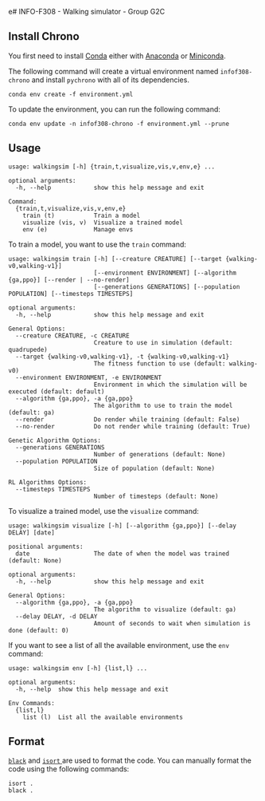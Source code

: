 e# INFO-F308 - Walking simulator - Group G2C

## Install Chrono
 
You first need to install [Conda](https://docs.conda.io/en/main/index.html) either with [Anaconda](https://docs.anaconda.com/anaconda/install/index.html) or [Miniconda](https://docs.conda.io/en/main/miniconda.html).

The following command will create a virtual environment named `infof308-chrono` and install `pychrono` with all of its dependencies.

```shell
conda env create -f environment.yml
```

To update the environment, you can run the following command:

```shell
conda env update -n infof308-chrono -f environment.yml --prune
```

## Usage

```plaintext
usage: walkingsim [-h] {train,t,visualize,vis,v,env,e} ...

optional arguments:
  -h, --help            show this help message and exit

Command:
  {train,t,visualize,vis,v,env,e}
    train (t)           Train a model
    visualize (vis, v)  Visualize a trained model
    env (e)             Manage envs
```

To train a model, you want to use the `train` command:
```plaintext
usage: walkingsim train [-h] [--creature CREATURE] [--target {walking-v0,walking-v1}]
                        [--environment ENVIRONMENT] [--algorithm {ga,ppo}] [--render | --no-render]
                        [--generations GENERATIONS] [--population POPULATION] [--timesteps TIMESTEPS]

optional arguments:
  -h, --help            show this help message and exit

General Options:
  --creature CREATURE, -c CREATURE
                        Creature to use in simulation (default: quadrupede)
  --target {walking-v0,walking-v1}, -t {walking-v0,walking-v1}
                        The fitness function to use (default: walking-v0)
  --environment ENVIRONMENT, -e ENVIRONMENT
                        Environment in which the simulation will be executed (default: default)
  --algorithm {ga,ppo}, -a {ga,ppo}
                        The algorithm to use to train the model (default: ga)
  --render              Do render while training (default: False)
  --no-render           Do not render while training (default: True)

Genetic Algorithm Options:
  --generations GENERATIONS
                        Number of generations (default: None)
  --population POPULATION
                        Size of population (default: None)

RL Algorithms Options:
  --timesteps TIMESTEPS
                        Number of timesteps (default: None)
```

To visualize a trained model, use the `visualize` command:
```plaintext
usage: walkingsim visualize [-h] [--algorithm {ga,ppo}] [--delay DELAY] [date]

positional arguments:
  date                  The date of when the model was trained (default: None)

optional arguments:
  -h, --help            show this help message and exit

General Options:
  --algorithm {ga,ppo}, -a {ga,ppo}
                        The algorithm to visualize (default: ga)
  --delay DELAY, -d DELAY
                        Amount of seconds to wait when simulation is done (default: 0)
```

If you want to see a list of all the available environment, use the `env` command:
```plaintext
usage: walkingsim env [-h] {list,l} ...

optional arguments:
  -h, --help  show this help message and exit

Env Commands:
  {list,l}
    list (l)  List all the available environments
```

## Format

[`black`](https://github.com/psf/black) and [`isort` ](https://github.com/PyCQA/isort) are used to format the code. You can manually format the code using the following commands:
```
isort .
black .
```
